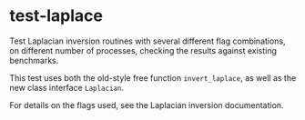 test-laplace
============

Test Laplacian inversion routines with several different flag combinations, on
different number of processes, checking the results against existing benchmarks.

This test uses both the old-style free function `invert_laplace`, as well as the
new class interface `Laplacian`.

For details on the flags used, see the Laplacian inversion documentation.
